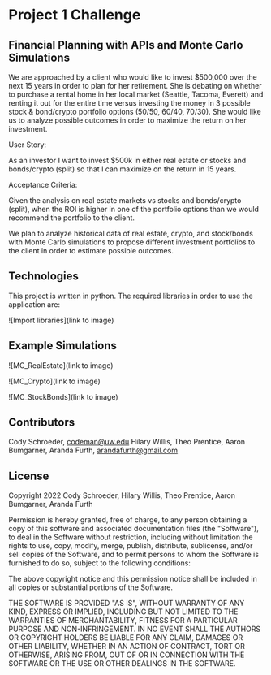 # Project 1 Challenge

## Financial Planning with APIs and Monte Carlo Simulations

We are approached by a client who would like to invest $500,000 over the next 15 years in order to plan for her retirement. She is debating on whether to purchase a rental home in her local market (Seattle, Tacoma, Everett) and renting it out for the entire time versus investing the money in 3 possible stock & bond/crypto portfolio options (50/50, 60/40, 70/30). She would like us to analyze possible outcomes in order to maximize the return on her investment. 

User Story:

As an investor I want to invest $500k in either real estate or stocks and bonds/crypto (split) so that I can maximize on the return in 15 years.

Acceptance Criteria:

Given the analysis on real estate markets vs stocks and bonds/crypto (split), when the ROI is higher in one of the portfolio options than we would recommend the portfolio to the client. 

We plan to analyze historical data of real estate, crypto, and stock/bonds with Monte Carlo simulations to propose different investment portfolios to the client in order to estimate possible outcomes.


## Technologies

This project is written in python. The required libraries in order to use the application are: 

![Import libraries](link to image)



## Example Simulations

![MC_RealEstate](link to image)

![MC_Crypto](link to image)

![MC_StockBonds](link to image)



## Contributors

Cody Schroeder, codeman@uw.edu
Hilary Willis, 
Theo Prentice,
Aaron Bumgarner, 
Aranda Furth, arandafurth@gmail.com



## License

Copyright 2022 Cody Schroeder, Hilary Willis, Theo Prentice, Aaron Bumgarner, Aranda Furth

Permission is hereby granted, free of charge, to any person obtaining a copy of this software and associated documentation files (the "Software"), to deal in the Software without restriction, including without limitation the rights to use, copy, modify, merge, publish, distribute, sublicense, and/or sell copies of the Software, and to permit persons to whom the Software is furnished to do so, subject to the following conditions:

The above copyright notice and this permission notice shall be included in all copies or substantial portions of the Software.

THE SOFTWARE IS PROVIDED "AS IS", WITHOUT WARRANTY OF ANY KIND, EXPRESS OR IMPLIED, INCLUDING BUT NOT LIMITED TO THE WARRANTIES OF MERCHANTABILITY, FITNESS FOR A PARTICULAR PURPOSE AND NON-INFRINGEMENT. IN NO EVENT SHALL THE AUTHORS OR COPYRIGHT HOLDERS BE LIABLE FOR ANY CLAIM, DAMAGES OR OTHER LIABILITY, WHETHER IN AN ACTION OF CONTRACT, TORT OR OTHERWISE, ARISING FROM, OUT OF OR IN CONNECTION WITH THE SOFTWARE OR THE USE OR OTHER DEALINGS IN THE SOFTWARE.
